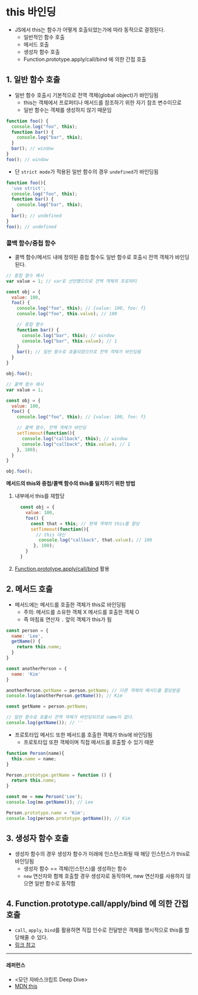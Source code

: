 # this 바인딩
- JS에서 this는 함수가 어떻게 호출되었는가에 따라 동적으로 결정된다.
  - 일반적인 함수 호출
  - 메서드 호출
  - 생성자 함수 호출
  - Function.prototype.apply/call/bind 에 의한 간접 호출
## 1. 일반 함수 호출
- 일반 함수 호출시 기본적으로 전역 객체(global object)가 바인딩됨
  - this는 객체에서 프로퍼티나 메서드를 참조하기 위한 자기 참조 변수이므로
  - 일반 함수는 객체를 생성하지 않기 때문임
```javascript
function foo() {
  console.log("foo", this);
  function bar() {
    console.log("bar", this); 
  }
  bar(); // window
}
foo(); // window
```
- 단 `strict mode`가 적용된 일반 함수의 경우 `undefined`가 바인딩됨
```javascript
function foo(){
  'use strict';
  console.log("foo", this);
  function bar() {
    console.log("bar", this); 
  }
  bar(); // undefined
}
foo(); // undefined
```
### 콜백 함수/중첩 함수
- 콜백 함수/메서드 내에 정의된 중첩 함수도 일반 함수로 호출시 전역 객체가 바인딩된다.
```javascript
// 중첩 함수 예시
var value = 1; // var로 선언했으므로 전역 객체의 프로퍼티

const obj = {
  value: 100,
  foo() {
    console.log("foo", this); // {value: 100, foo: f}
    console.log("foo", this.value); // 100

    // 중첩 함수
    function bar() {
      console.log("bar", this); // window
      console.log("bar", this.value); // 1
    }
    bar(); // 일반 함수로 호출되었으므로 전역 객체가 바인딩됨
  }
}

obj.foo();
```
```javascript
// 콜백 함수 예시
var value = 1;

const obj = {
  value: 100,
  foo() {
    console.log("foo", this); // {value: 100, foo: f}

    // 콜백 함수, 전역 객체가 바인딩
    setTimeout(function(){
      console.log("callback", this); // window
      console.log("callback", this.value); // 1
    }, 100);
  }
}

obj.foo();
```
**메서드의 this와 중첩/콜백 함수의 this를 일치하기 위한 방법**
1. 내부에서 this를 재할당
   ```javascript
     const obj = {
       value: 100,
       foo() {
         const that = this; // 현재 객체의 this를 할당
         setTimeout(function(){
           // this 대신 
            console.log("callback", that.value); // 100
          }, 100);
       }
     }
   ```
2. [Function.prototype.apply/call/bind](https://github.com/makepin2r/TIL/blob/main/javascript/function-method.md) 활용

## 2. 메서드 호출
- 메서드에는 메서드를 호출한 객체가 this로 바인딩됨
  - 주의: 메서드를 소유한 객체 X 메서드를 호출한 객체 O
  - 즉 마침표 연산자 `.` 앞의 객체가 this가 됨
```javascript
const person = {
  name: 'Lee',
  getName() {
    return this.name;
  }
}

const anotherPerson = {
  name: 'Kim'
}

anotherPerson.getName = person.getName; // 다른 객체의 메서드를 할당받음
console.log(anotherPerson.getName()); // Kim

const getName = person.getName;

// 일반 함수로 호출시 전역 객체가 바인딩되므로 name이 없다.
console.log(getName()); // ''
```
- 프로토타입 메서드 또한 메서드를 호출한 객체가 this에 바인딩됨
  - 프로토타입 또한 객체이며 직접 메서드를 호출할 수 있기 때문
```javascript
function Person(name){
  this.name = name;
}

Person.prototype.getName = function () {
  return this.name;
}

const me = new Person('Lee');
console.log(me.getName()); // Lee

Person.prototype.name = 'Kim';
console.log(person.prototype.getName()); // Kim
```

## 3. 생성자 함수 호출
- 생성자 함수의 경우 생성자 함수가 미래에 인스턴스화될 때 해당 인스턴스가 this로 바인딩됨
  - 생성자 함수 == 객체(인스턴스)를 생성하는 함수
  - `new` 연산자와 함께 호출할 경우 생성자로 동작하며, new 연산자를 사용하지 않으면 일반 함수로 동작함
 
## 4. Function.prototype.call/apply/bind 에 의한 간접 호출
- `call`, `apply`, `bind`를 활용하면 직접 인수로 전달받은 객체를 명시적으로 this를 할당해줄 수 있다.
- [링크 참고](https://github.com/makepin2r/TIL/blob/main/javascript/function-method.md)

---
#### 레퍼런스
- <모던 자바스크립트 Deep Dive>
- [MDN this](https://developer.mozilla.org/ko/docs/Web/JavaScript/Reference/Operators/this)
